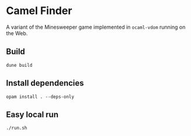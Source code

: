 # Camel Finder

A variant of the Minesweeper game implemented in `ocaml-vdom` running on the Web.

## Build
```
dune build
```

## Install dependencies
```
opam install . --deps-only
```

## Easy local run
```
./run.sh
```
